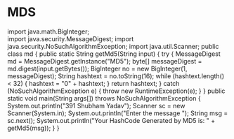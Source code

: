 # MDS
import java.math.BigInteger;	
import java.security.MessageDigest;
import java.security.NoSuchAlgorithmException;
import java.util.Scanner;
public class md {
    public static String getMd5(String input)
    {
        try {
            MessageDigest md = MessageDigest.getInstance("MD5");
            byte[] messageDigest = md.digest(input.getBytes());
            BigInteger no = new BigInteger(1, messageDigest);
            String hashtext = no.toString(16);
            while (hashtext.length() < 32) {
                hashtext = "0" + hashtext;
            }
            return hashtext;
        }
        catch (NoSuchAlgorithmException e) {
            throw new RuntimeException(e);
        }
    }
    public static void main(String args[]) throws NoSuchAlgorithmException
    {
        System.out.println("391 Shubham Yadav");
        Scanner sc = new Scanner(System.in);
        System.out.println("Enter the message ");
        String msg = sc.next();
        System.out.println("Your HashCode Generated by MD5 is: " + getMd5(msg));
    }
}
